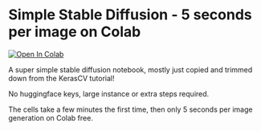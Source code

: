 # Simple Stable Diffusion - 5 seconds per image on Colab

[![Open In Colab](https://colab.research.google.com/assets/colab-badge.svg)](https://colab.research.google.com/drive/1HnoiczjSaWj1IYmCrdxlheIBMk6b72QF?usp=sharing)

A super simple stable diffusion notebook, mostly just copied and trimmed down from the KerasCV tutorial! 

No huggingface keys, large instance or extra steps required.

The cells take a few minutes the first time, then only 5 seconds per image generation on Colab free.




